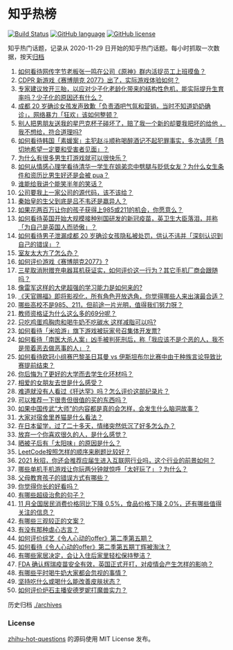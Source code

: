 # 知乎热榜
[![Build Status](https://github.com/ToWeLong/zhihu-hot-questions/workflows/CI/badge.svg)](https://github.com/ToWeLong/zhihu-hot-questions/actions)
[![GitHub language](https://img.shields.io/badge/language-golang-orange.svg)](https://golang.org/)
[![GitHub license](https://img.shields.io/github/license/ToWeLong/zhihu-hot-questions)](https://github.com/ToWeLong/zhihu-hot-questions/blob/main/LICENSE)

知乎热门话题，记录从 2020-11-29 日开始的知乎热门话题。每小时抓取一次数据，按天[归档](./archives)

<!-- BEGIN -->

1. [如何看待网传字节老板张一鸣在公司《原神》群内活捉员工上班摸鱼？](https://www.zhihu.com/question/434062594)
1. [CDPR 新游戏《赛博朋克 2077》出了，实际游戏体验如何？](https://www.zhihu.com/question/434076958)
1. [专家建议放开三胎，以应对少子化老龄化带来的结构性危机，能实际提升生育率吗？少子化的原因还有什么？](https://www.zhihu.com/question/434034776)
1. [成都 20 岁确诊女孩发声致歉「负责酒吧气氛和营销，当时不知道奶奶确诊」，网络暴力「狂欢」该如何整顿？](https://www.zhihu.com/question/434001993)
1. [别人把男朋友送我的星巴克杯子碰坏了，赔了我一个新的却要我把坏的给他 ，我不想给，符合道理吗?](https://www.zhihu.com/question/433621924)
1. [如何看待韩国「素媛案」主犯赵斗顺称喝醉酒记不起犯罪事实，多次请愿「恳切地希望一定要和受害者见面」？](https://www.zhihu.com/question/434005940)
1. [为什么有很多男生打游戏就可以很快乐？](https://www.zhihu.com/question/347424469)
1. [如何从情感心理学看待清华一学生在姐弟恋中劈腿与贬低女友？为什么女生条件和资历比男生好还是会被 pua？](https://www.zhihu.com/question/434041754)
1. [谁能给我讲个能笑半年的笑话？](https://www.zhihu.com/question/395196942)
1. [公司要我上一家公司的源代码，该不该给？](https://www.zhihu.com/question/425249943)
1. [秦始皇的生父到底是吕不韦还是嬴异人？](https://www.zhihu.com/question/23559511)
1. [如果花两百万让你的孩子获得上985或211的机会，你愿意么？](https://www.zhihu.com/question/405812247)
1. [如何看待英国开始大规模接种别国研发的新冠疫苗，英卫生大臣落泪，并称「为自己是英国人而骄傲」？](https://www.zhihu.com/question/434038297)
1. [如何看待男子泄漏成都 20 岁确诊女孩隐私被处罚，供认不讳并「深刻认识到自己的错误」？](https://www.zhihu.com/question/434034164)
1. [室友太大方了怎么办？](https://www.zhihu.com/question/430141321)
1. [如何评价游戏《赛博朋克2077》?](https://www.zhihu.com/question/433574776)
1. [三星取消附赠充电器耳机获证实，如何评价这一行为？其它手机厂商会跟随吗？](https://www.zhihu.com/question/434042720)
1. [像雷军这样的大佬超强的学习能力是如何来的?](https://www.zhihu.com/question/432062587)
1. [《天官赐福》即将影视化，所有角色开放选角，你觉得哪些人来出演最合适？](https://www.zhihu.com/question/434020691)
1. [哪些高校不是985、211，但前途一片光明，值得我们努力呀？](https://www.zhihu.com/question/433611700)
1. [教师资格证为什么这么多的69分呢？](https://www.zhihu.com/question/359952971)
1. [只吃鸡蛋鸡胸肉和喝牛奶不吃碳水 这样减脂可以吗?](https://www.zhihu.com/question/419594552)
1. [如何看待「米哈游」旗下游戏被玩家号召集体开发票?](https://www.zhihu.com/question/433664577)
1. [如何看待「南医大杀人案」凶手被判死刑后，称「我应该不是个恶的人，我不是带着恶去做恶事的人」？](https://www.zhihu.com/question/434062209)
1. [如何看待欧冠小组赛巴黎圣日耳曼 vs 伊斯坦布尔比赛中由于种族言论导致比赛提前结束？](https://www.zhihu.com/question/433985342)
1. [你后悔为了更好的大学而去学生化环材吗？](https://www.zhihu.com/question/427513301)
1. [相爱的女朋友去世是什么感受？](https://www.zhihu.com/question/352794081)
1. [难道就没有人看过《犴达罕》吗？怎么评价这部纪录片？](https://www.zhihu.com/question/25252548)
1. [可以推荐一下很贵但很值的买的东西吗？](https://www.zhihu.com/question/268153800)
1. [如果中国传武“大师”的内容都是真的会怎样，会发生什么脑洞故事？](https://www.zhihu.com/question/395074000)
1. [大家对宿舍里养猫是什么看法？](https://www.zhihu.com/question/358982818)
1. [在日本留学，过了二十多天，情绪突然低沉了好多怎么办？](https://www.zhihu.com/question/433849570)
1. [放弃一个你喜欢很久的人，是什么感觉？](https://www.zhihu.com/question/401041691)
1. [晒被子后有「太阳味」的原因是什么？](https://www.zhihu.com/question/20137232)
1. [LeetCode按照怎样的顺序来刷题比较好？](https://www.zhihu.com/question/36738189)
1. [2021 秋招，你还会推荐应届生进入互联网行业吗，这个行业的前景如何？](https://www.zhihu.com/question/413180643)
1. [哪些单机手机游戏让你玩两分钟就惊呼「太好玩了」？为什么？](https://www.zhihu.com/question/25984324)
1. [父母教育孩子的错误方式有哪些？](https://www.zhihu.com/question/419946924)
1. [你觉得你长的好看吗？](https://www.zhihu.com/question/429414606)
1. [有哪些超级治愈的句子？](https://www.zhihu.com/question/432728669)
1. [11 月全国居民消费价格同比下降 0.5%，食品价格下降 2.0%，还有哪些值得关注的信息？](https://www.zhihu.com/question/433997080)
1. [有哪些三观较正的文案？](https://www.zhihu.com/question/428584905)
1. [有没有那种虐心古言？](https://www.zhihu.com/question/340288963)
1. [如何评价综艺《令人心动的offer》第二季第五期？](https://www.zhihu.com/question/434086284)
1. [如何看待《令人心动的offer》第二季第五期丁辉被淘汰？](https://www.zhihu.com/question/434106189)
1. [有哪些家居决定，会让入住后家里轻松保持整洁？](https://www.zhihu.com/question/429611035)
1. [FDA 确认辉瑞疫苗安全有效，英国正式开打，对疫情会产生怎样的影响？](https://www.zhihu.com/question/433964956)
1. [有哪些平时喝牛奶大家都会忽视的事情？](https://www.zhihu.com/question/432971854)
1. [坚持吃什么或喝什么能改善皮肤状态？](https://www.zhihu.com/question/284643508)
1. [如何评价炉石主播安德罗妮打魔兽实力？](https://www.zhihu.com/question/434047884)

<!-- END -->

历史归档 [./archives](./archives)


### License
[zhihu-hot-questions](https://github.com/towelong/zhihu-hot-questions) 的源码使用 MIT License 发布。